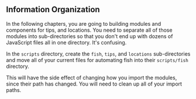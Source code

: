 ## Information Organization

In the following chapters, you are going to building modules and components for tips, and locations. You need to separate all of those modules into sub-directories so that you don't end up with dozens of JavaScript files all in one directory. It's confusing.

In the `scripts` directory, create the `fish`, `tips`, and `locations` sub-directories and move all of your current files for automating fish into their `scripts/fish` directory.

This will have the side effect of changing how you import the modules, since their path has changed. You will need to clean up all of your import paths.
